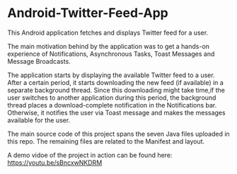 # Android-Twitter-Feed-App
This Android application fetches and displays Twitter feed for a user.

The main motivation behind by the application was to get a hands-on experience of Notifications, Asynchronous Tasks, Toast Messages
and Message Broadcasts.

The application starts by displaying the available Twitter feed to a user. After a certain period, it starts downloading the new
feed (if available) in a separate background thread. Since this downloading might take time,if the user switches to another
application during this period, the background thread places a download-complete notification in the Notifications bar. Otherwise,
it notifies the user via Toast message and makes the messages available for the user.

The main source code of this project spans the seven Java files uploaded in this repo. The remaining files are related to the
Manifest and layout.

A demo vidoe of the project in action can be found here: https://youtu.be/sBncxwNKDRM
